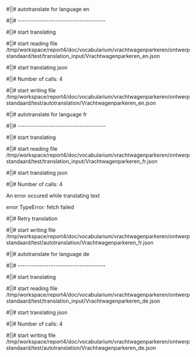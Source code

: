 #||# autotranslate for language en  

#||# -------------------------------------  

#||# start translating  

#||# start reading file /tmp/workspace/report4/doc/vocabularium/vrachtwagenparkeren/ontwerpstandaard/test/translation_input/Vrachtwagenparkeren_en.json  

#||# start translating json  

#||# Number of calls: 4  

#||# start writing file /tmp/workspace/report4/doc/vocabularium/vrachtwagenparkeren/ontwerpstandaard/test/autotranslation/Vrachtwagenparkeren_en.json  

#||# autotranslate for language fr  

#||# -------------------------------------  

#||# start translating  

#||# start reading file /tmp/workspace/report4/doc/vocabularium/vrachtwagenparkeren/ontwerpstandaard/test/translation_input/Vrachtwagenparkeren_fr.json  

#||# start translating json  

#||# Number of calls: 4  

An error occured while translating text  

error TypeError: fetch failed  

#||# Retry translation  

#||# start writing file /tmp/workspace/report4/doc/vocabularium/vrachtwagenparkeren/ontwerpstandaard/test/autotranslation/Vrachtwagenparkeren_fr.json  

#||# autotranslate for language de  

#||# -------------------------------------  

#||# start translating  

#||# start reading file /tmp/workspace/report4/doc/vocabularium/vrachtwagenparkeren/ontwerpstandaard/test/translation_input/Vrachtwagenparkeren_de.json  

#||# start translating json  

#||# Number of calls: 4  

#||# start writing file /tmp/workspace/report4/doc/vocabularium/vrachtwagenparkeren/ontwerpstandaard/test/autotranslation/Vrachtwagenparkeren_de.json  

